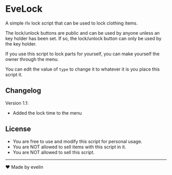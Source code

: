 # EveLock  

A simple rlv lock script that can be used to lock clothing items. 

The lock/unlock buttons are public and can be used by anyone unless an key holder has been set. If so, the lock/unlock button can only be used by the key holder. 

If you use this script to lock parts for yourself, you can make yourself the owner through the menu.

You can edit the value of `type` to change it to whatever it is you place this script it.

## Changelog

Version 1.1:

- Added the lock time to the menu

## License

- You are free to use and modify this script for personal usage.
- You are NOT allowed to sell items with this script in it.
- You are NOT allowed to sell this script.


---


❤ Made by evelin
